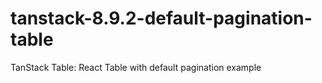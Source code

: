 # tanstack-8.9.2-default-pagination-table
TanStack Table: React Table with default pagination example